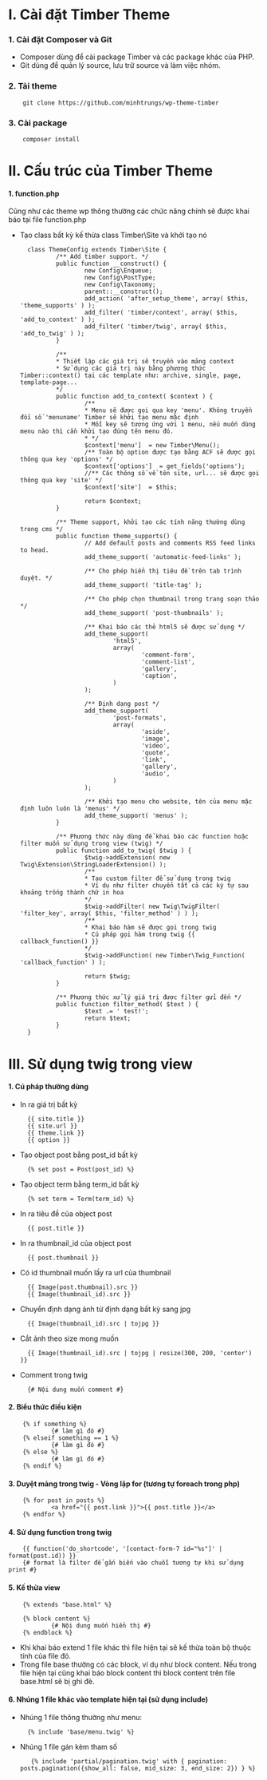 # I. Cài đặt Timber Theme

### 1. Cài đặt Composer và Git
- Composer dùng để cài package Timber và các package khác của PHP.
- Git dùng để quản lý source, lưu trữ source và làm việc nhóm.
### 2. Tải theme
        git clone https://github.com/minhtrungs/wp-theme-timber
### 3. Cài package
        composer install

# II. Cấu trúc của Timber Theme
#### 1. function.php
Cũng như các theme wp thông thường các chức năng chính sẽ được khai báo tại file function.php
- Tạo class bất kỳ kế thừa class Timber\Site và khởi tạo nó

        class ThemeConfig extends Timber\Site {
                /** Add timber support. */
                public function __construct() {
                        new Config\Enqueue;
                        new Config\PostType;
                        new Config\Taxonomy;
                        parent::__construct();
                        add_action( 'after_setup_theme', array( $this, 'theme_supports' ) );
                        add_filter( 'timber/context', array( $this, 'add_to_context' ) );
                        add_filter( 'timber/twig', array( $this, 'add_to_twig' ) );
                }

                /**
                * Thiết lập các giá trị sẽ truyền vào mảng context
                * Sử dụng các giá trị này bằng phương thức Timber::context() tại các template như: archive, single, page, template-page...
                */
                public function add_to_context( $context ) {
                        /** 
                        * Menu sẽ được gọi qua key 'menu'. Không truyền đối số 'menuname' Timber sẽ khởi tạo menu mặc định 
                        * Mỗi key sẽ tương ứng với 1 menu, nếu muốn dùng menu nào thì cần khởi tạo đúng tên menu đó.
                        * */
                        $context['menu']  = new Timber\Menu();
                        /** Toàn bộ option được tạo bằng ACF sẽ được gọi thông qua key 'options' */
                        $context['options']  = get_fields('options');
                        //** Các thông số về tên site, url... sẽ được gọi thông qua key 'site' */
                        $context['site']  = $this;
                        
                        return $context;
                }

                /** Theme support, khởi tạo các tính năng thường dùng trong cms */
                public function theme_supports() {
                        // Add default posts and comments RSS feed links to head.
                        add_theme_support( 'automatic-feed-links' );

                        /** Cho phép hiển thị tiêu đề trên tab trình duyệt. */
                        add_theme_support( 'title-tag' );

                        /** Cho phép chọn thumbnail trong trang soạn thảo */
                        add_theme_support( 'post-thumbnails' );

                        /** Khai báo các thẻ html5 sẽ được sử dụng */
                        add_theme_support(
                                'html5',
                                array(
                                        'comment-form',
                                        'comment-list',
                                        'gallery',
                                        'caption',
                                )
                        );

                        /** Định dạng post */
                        add_theme_support(
                                'post-formats',
                                array(
                                        'aside',
                                        'image',
                                        'video',
                                        'quote',
                                        'link',
                                        'gallery',
                                        'audio',
                                )
                        );

                        /** Khởi tạo menu cho website, tên của menu mặc định luôn luôn là 'menus' */
                        add_theme_support( 'menus' );
                }

                /** Phương thức này dùng để khai báo các function hoặc filter muốn sử dụng trong view (twig) */
                public function add_to_twig( $twig ) {
                        $twig->addExtension( new Twig\Extension\StringLoaderExtension() );
                        /**
                        * Tạo custom filter để sử dụng trong twig 
                        * Ví dụ như filter chuyển tất cả các ký tự sau khoảng trống thành chữ in hoa
                        */
                        $twig->addFilter( new Twig\TwigFilter( 'filter_key', array( $this, 'filter_method' ) ) );
                        /**
                        * Khai báo hàm sẽ được gọi trong twig
                        * Cú pháp gọi hàm trong twig {{ callback_function() }}
                        */
                        $twig->addFunction( new Timber\Twig_Function( 'callback_function' ) );

                        return $twig;
                }

                /** Phương thức xử lý giá trị được filter gửi đến */
                public function filter_method( $text ) {
                        $text .= ' test!';
                        return $text;
                }
        }

# III. Sử dụng twig trong view
#### 1. Cú pháp thường dùng
- In ra giá trị bất kỳ

        {{ site.title }}
        {{ site.url }}
        {{ theme.link }}
        {{ option }}
- Tạo object post bằng post_id bất kỳ

        {% set post = Post(post_id) %}
- Tạo object term bằng term_id bất kỳ

        {% set term = Term(term_id) %}
- In ra tiêu đề của object post

        {{ post.title }}
        
- In ra thumbnail_id của object post
                
        {{ post.thumbnail }} 

- Có id thumbnail muốn lấy ra url của thumbnail

        {{ Image(post.thumbnail).src }}
        {{ Image(thumbnail_id).src }}
- Chuyển định dạng ảnh từ định dạng bất kỳ sang jpg

        {{ Image(thumbnail_id).src | tojpg }}
- Cắt ảnh theo size mong muốn

        {{ Image(thumbnail_id).src | tojpg | resize(300, 200, 'center') }}
- Comment trong twig

        {# Nội dung muốn comment #}
#### 2. Biểu thức điều kiện
        {% if something %}
                {# làm gì đó #}
        {% elseif something == 1 %}
                {# làm gì đó #}
        {% else %}
                {# làm gì đó #}
        {% endif %}
#### 3. Duyệt mảng trong twig - Vòng lặp for (tương tự foreach trong php)
        {% for post in posts %}
                <a href="{{ post.link }}">{{ post.title }}</a>
        {% endfor %}
#### 4. Sử dụng function trong twig
        {{ function('do_shortcode', '[contact-form-7 id="%s"]' | format(post.id)) }}
        {# format là filter để gắn biến vào chuỗi tương tự khi sử dụng print #}
#### 5. Kế thừa view
        {% extends "base.html" %}

        {% block content %}
                {# Nội dung muốn hiển thị #}
        {% endblock %}

- Khi khai báo extend 1 file khác thì file hiện tại sẽ kế thừa toàn bộ thuộc tính của file đó.
- Trong file base thường có các block, ví dụ như block content. Nếu trong file hiện tại cũng khai báo block content thì block content trên file base.html sẽ bị ghi đè.
#### 6. Nhúng 1 file khác vào template hiện tại (sử dụng include)
- Nhúng 1 file thông thường như menu:

        {% include 'base/menu.twig' %}
- Nhúng 1 file gán kèm tham số

         {% include 'partial/pagination.twig' with { pagination: posts.pagination({show_all: false, mid_size: 3, end_size: 2}) } %}